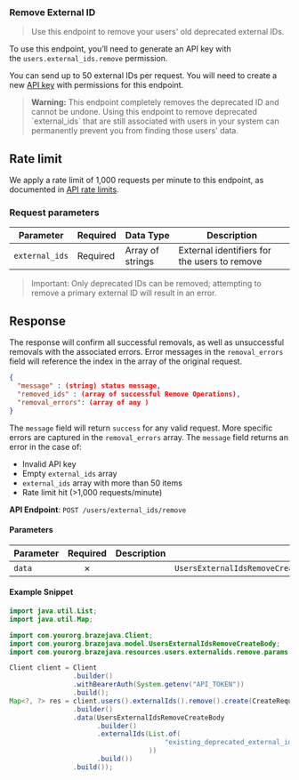 
### Remove External ID <a name="create"></a>

> Use this endpoint to remove your users' old deprecated external IDs. 
  

To use this endpoint, you’ll need to generate an API key with the `users.external_ids.remove` permission.

You can send up to 50 external IDs per request. You will need to create a new [API key](https://www.braze.com/docs/api/api_key/) with permissions for this endpoint.

> **Warning:** This endpoint completely removes the deprecated ID and cannot be undone. Using this endpoint to remove deprecated \`external_ids\` that are still associated with users in your system can permanently prevent you from finding those users' data. 
  

## Rate limit

We apply a rate limit of 1,000 requests per minute to this endpoint, as documented in [API rate limits](http://braze.com/docs/api/api_limits/).

### Request parameters

| Parameter | Required | Data Type | Description |
| --- | --- | --- | --- |
| `external_ids` | Required | Array of strings | External identifiers for the users to remove |

> Important: Only deprecated IDs can be removed; attempting to remove a primary external ID will result in an error. 
  

## Response

The response will confirm all successful removals, as well as unsuccessful removals with the associated errors. Error messages in the `removal_errors` field will reference the index in the array of the original request.

``` json
{
  "message" : (string) status message,
  "removed_ids" : (array of successful Remove Operations),
  "removal_errors": (array of any )
}

```

The `message` field will return `success` for any valid request. More specific errors are captured in the `removal_errors` array. The `message` field returns an error in the case of:

- Invalid API key
- Empty `external_ids` array
- `external_ids` array with more than 50 items
- Rate limit hit (>1,000 requests/minute)

**API Endpoint**: `POST /users/external_ids/remove`

#### Parameters

| Parameter | Required | Description | Example |
|-----------|:--------:|-------------|--------|
| `data` | ✗ |  | `UsersExternalIdsRemoveCreateBody.builder().externalIds(List.of("existing_deprecated_external_id_string")).build()` |

#### Example Snippet

```java
import java.util.List;
import java.util.Map;

import com.yourorg.brazejava.Client;
import com.yourorg.brazejava.model.UsersExternalIdsRemoveCreateBody;
import com.yourorg.brazejava.resources.users.externalids.remove.params.CreateRequest;

Client client = Client
                .builder()
                .withBearerAuth(System.getenv("API_TOKEN"))
                .build();
Map<?, ?> res = client.users().externalIds().remove().create(CreateRequest
                .builder()
                .data(UsersExternalIdsRemoveCreateBody
                      .builder()
                      .externalIds(List.of(
                                       "existing_deprecated_external_id_string"
                                   ))
                      .build())
                .build());
```
